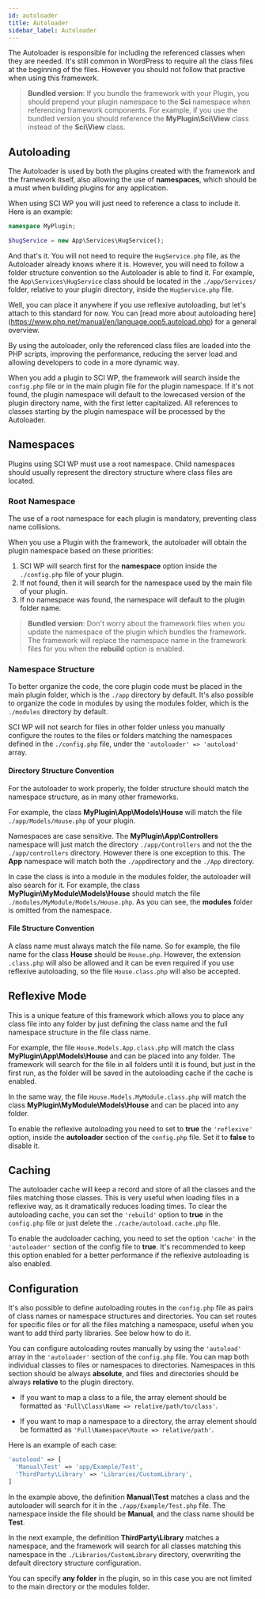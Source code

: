 ```yaml
---
id: autoloader
title: Autoloader
sidebar_label: Autoloader
---
```


The Autoloader is responsible for including the referenced classes when they are needed. It's still common in WordPress to require all the class files at the beginning of the files. However you should not follow that practive when using this framework.

> **Bundled version**: If you bundle the framework with your Plugin,
> you should prepend your plugin namespace to the **Sci** namespace when referencing framework components.
> For example, if you use the bundled version you should reference the **MyPlugin\Sci\View** class instead of the **Sci\View** class.

## Autoloading

The Autoloader is used by both the plugins created with the framework and the framework itself, also allowing the use of **namespaces**, which should be a must when building plugins for any application.

When using SCI WP you will just need to reference a class to include it. Here is an example:

```php
namespace MyPlugin;

$hugService = new App\Services\HugService();
```

And that's it. You will not need to require the `HugService.php` file, as the Autoloader already knows where it is. However, you will need to follow a folder structure convention so the Autoloader is able to find it. For example, the ```App\Services\HugService``` class should be located in the ```./app/Services/``` folder, relative to your plugin directory, inside the ```HugService.php``` file.

Well, you can place it anywhere if you use reflexive autoloading, but let's attach to this standard for now. You can [read more about autoloading here] (https://www.php.net/manual/en/language.oop5.autoload.php) for a general overview.

By using the autoloader, only the referenced class files are loaded into the PHP scripts, improving the performance, reducing the server load and allowing developers to code in a more dynamic way.

When you add a plugin to SCI WP, the framework will search inside the `config.php` file or in the main plugin file for the plugin namespace. If it's not found, the plugin namespace will default to the lowecased version of the plugin directory name, with the first letter capitalized. All references to classes starting by the plugin namespace will be processed by the Autoloader.


## Namespaces

Plugins using SCI WP must use a root namespace. Child namespaces should usually represent the directory structure where class files are located.

### Root Namespace

The use of a root namespace for each plugin is mandatory, preventing class name collisions.

When you use a Plugin with the framework, the autoloader will obtain the plugin namespace based on these priorities:

1. SCI WP will search first for the **namespace** option inside the `./config.php` file of your plugin.
2. If not found, then it will search for the namespace used by the main file of your plugin.
3. If no namespace was found, the namespace will default to the plugin folder name.

> **Bundled version**: Don't worry about the framework files when you update the namespace of the plugin which bundles the
> framework. The framework will replace the namespace name in the framework files for you when the **rebuild** option is enabled.

### Namespace Structure

To better organize the code, the core plugin code must be placed in the main plugin folder, which is the `./app` directory by default. It's also possible to organize the code in modules by using the modules folder, which is the `./modules` directory by default.

SCI WP will not search for files in other folder unless you manually configure the routes to the files or folders matching the namespaces defined in the `./config.php` file, under the `'autoloader' => 'autoload'` array.

#### Directory Structure Convention

For the autoloader to work properly, the folder structure should match the namespace structure, as in many other frameworks.

For example, the class **MyPlugin\App\Models\House** will match the file `./app/Models/House.php` of your plugin.

Namespaces are case sensitive. The **MyPlugin\App\Controllers** namespace will just match the directory `./app/Controllers` and not the the `./app/controllers` directory. However there is one exception to this. The **App** namespace will match both the `./app`directory and the `./App` directory.

In case the class is into a module in the modules folder, the autoloader will also search for it. For example, the class **MyPlugin\MyModule\Models\House** should match the file `./modules/MyModule/Models/House.php`. As you can see, the **modules** folder is omitted from the namespace.

#### File Structure Convention

A class name must always match the file name. So for example, the file name for the class **House** should be `House.php`. However, the extension `.class.php` will also be allowed and it can be even required if you use reflexive autoloading, so the file `House.class.php` will also be accepted.

## Reflexive Mode

This is a unique feature of this framework which allows you to place any class file into any folder by just defining the class name and the full namespace structure in the file class name.

For example, the file `House.Models.App.class.php` will match the class **MyPlugin\App\Models\House** and can be placed into any folder. The framework will search for the file in all folders until it is found, but just in the first run, as the folder will be saved in the autoloading cache if the cache is enabled.

In the same way, the file `House.Models.MyModule.class.php` will match the class **MyPlugin\MyModule\Models\House** and can be placed into any folder.

To enable the reflexive autoloading you need to set to **true** the `'reflexive'` option, inside the **autoloader** section of the `config.php` file. Set it to **false** to disable it.

## Caching

The autoloader cache will keep a record and store of all the classes and the files matching those classes. This is very useful when loading files in a reflexive way, as it dramatically reduces loading times. To clear the autoloading cache, you can set the `'rebuild'` option to **true** in the `config.php` file or just delete the `./cache/autoload.cache.php` file.

To enable the audoloader caching, you need to set the option `'cache'` in the `'autoloader'` section of the config file to **true**. It's recommended to keep this option enabled for a better performance if the reflexive autoloading is also enabled.

## Configuration

It's also possible to define autoloading routes in the `config.php` file as pairs of class names or namespace structures and directories. You can set routes for specific files or for all the files matching a namespace, useful when you want to add third party libraries. See below how to do it.

You can configure autoloading routes manually by using the `'autoload'` array in the `'autoloader'` section of the `config.php` file. You can map both individual classes to files or namespaces to directories. Namespaces in this section should be always **absolute**, and files and directories should be always **relative** to the plugin directory.

* If you want to map a class to a file, the array element should be formatted as `'Full\Class\Name => relative/path/to/class'`.

* If you want to map a namespace to a directory, the array element should be formatted as `'Full\Namespace\Route => relative/path'`.

Here is an example of each case:

```php
'autoload' => [
  'Manual\Test' => 'app/Example/Test',
  'ThirdParty\Library' => 'Libraries/CustomLibrary',
]
```

In the example above, the definition **Manual\Test** matches a class and the autoloader will search for it in the `./app/Example/Test.php` file. The namespace inside the file should be **Manual**, and the class name should be **Test**.

In the next example, the definition **ThirdParty\Library** matches a namespace, and the framework will search for all classes matching this namespace in the `./Libraries/CustomLibrary` directory, overwriting the default directory structure configuration.

You can specify **any folder** in the plugin, so in this case you are not limited to the main directory or the modules folder.








